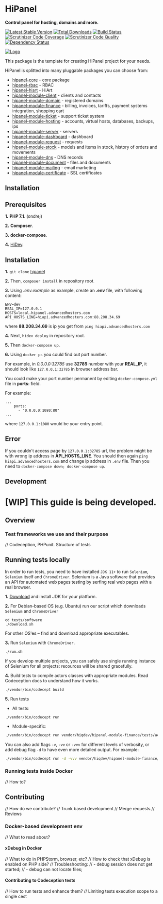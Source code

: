 # HiPanel

**Control panel for hosting, domains and more.**

[![Latest Stable Version](https://poser.pugx.org/hiqdev/hipanel/v/stable)](https://packagist.org/packages/hiqdev/hipanel)
[![Total Downloads](https://poser.pugx.org/hiqdev/hipanel/downloads)](https://packagist.org/packages/hiqdev/hipanel)
[![Build Status](https://img.shields.io/travis/hiqdev/hipanel.svg)](https://travis-ci.org/hiqdev/hipanel)
[![Scrutinizer Code Coverage](https://img.shields.io/scrutinizer/coverage/g/hiqdev/hipanel.svg)](https://scrutinizer-ci.com/g/hiqdev/hipanel/)
[![Scrutinizer Code Quality](https://img.shields.io/scrutinizer/g/hiqdev/hipanel.svg)](https://scrutinizer-ci.com/g/hiqdev/hipanel/)
[![Dependency Status](https://www.versioneye.com/php/hiqdev:hipanel/dev-master/badge.svg)](https://www.versioneye.com/php/hiqdev:hipanel/dev-master)

[![Logo](https://raw.githubusercontent.com/hiqdev/hipanel-core/master/docs/logo.png)](https://hipanel.com/)

This package is the template for creating HiPanel project for your needs.

HiPanel is splitted into many pluggable packages you can choose from:

- [hipanel-core](https://hiqdev.com/packages/hipanel-core) - core package
- [hipanel-rbac](https://hiqdev.com/packages/hipanel-rbac) - RBAC
- [hipanel-hiart](https://hiqdev.com/packages/hipanel-hiart) - HiArt
- [hipanel-module-client](https://hiqdev.com/packages/hipanel-module-client) - clients and contacts
- [hipanel-module-domain](https://hiqdev.com/packages/hipanel-module-domain) - registered domains
- [hipanel-module-finance](https://hiqdev.com/packages/hipanel-module-finance) - billing, invoices, tariffs, payment systems integration, shopping cart
- [hipanel-module-ticket](https://hiqdev.com/packages/hipanel-module-ticket) - support ticket system
- [hipanel-module-hosting](https://hiqdev.com/packages/hipanel-module-hosting) - accounts, virtual hosts, databases, backups, ips
- [hipanel-module-server](https://hiqdev.com/packages/hipanel-module-server) - servers
- [hipanel-module-dashboard](https://hiqdev.com/packages/hipanel-module-dashboard) - dashboard
- [hipanel-module-request](https://hiqdev.com/packages/hipanel-module-request) - requests
- [hipanel-module-stock](https://hiqdev.com/packages/hipanel-module-stock) - models and items in stock, history of orders and movements
- [hipanel-module-dns](https://hiqdev.com/packages/hipanel-module-dns) - DNS records
- [hipanel-module-document](https://hiqdev.com/packages/hipanel-module-document) - files and documents
- [hipanel-module-mailing](https://hiqdev.com/packages/hipanel-module-mailing) - email marketing
- [hipanel-module-certificate](https://hiqdev.com/packages/hipanel-module-certificate) - SSL certificates

## Installation

## Prerequisites

__1.__ __PHP 7.1__. (ondrej)

__2.__ __Composer__.

__3.__ __docker-compose__.

__4.__ [HiDev](https://github.com/hiqdev/hidev).

## Installation

__1.__ `git clone` [hipanel](https://git.hiqdev.com/advancedhosters/hipanel.advancedhosters.com)

__2.__ Then, `composer install` in repository root.

__3.__ Using _.env.example_ as example, create an __.env__ file, with following content:

```
ENV=dev
REAL_IP=127.0.0.1
HOSTS=local.hipanel.advancedhosters.com
API_HOSTS_LINE=hiapi.advancedhosters.com:88.208.34.69

```
where __88.208.34.69__ is ip you get from `ping hiapi.advancedhosters.com`

__4.__ Next, `hidev deploy` in repository root.

__5.__ Then `docker-compose up`.

__6.__ Using `docker ps` you could find out port number.

For example, in _0.0.0.0:32785_ use __32785__ number with your __REAL_IP__, it should look like `127.0.0.1:32785` in browser address bar.

You could make your port number permanent by editing `docker-compose.yml` file in __ports:__ field.

For example:

```
...
    ports:
      - "0.0.0.0:1080:80"
...
```

where `127.0.0.1:1080` would be your entry point.

## Error

If you couldn't access page by `127.0.0.1:32785` url, the problem might be with wrong ip address in __API_HOSTS_LINE__. You should then again `ping hiapi.advancedhosters.com` and change ip address in `.env` file. Then you need to `docker-compose down; docker-compose up`.

## Development

# [WIP] This guide is being developed.



## Overview

### Test frameworks we use and their purpose

// Codeception, PHPunit. Structure of tests

## Running tests locally

In order to run tests, you need to have installed `JDK 11+` to run `Selenium`, `Selenium` itself and `ChromeDriver`. Selenium is a Java software that provides an API for automated web pages testing by serfing real web pages with a real browser.

__1.__ [Download](https://www.oracle.com/technetwork/java/javase/downloads/jdk11-downloads-5066655.html) and install JDK for your platform.

__2.__ For Debian-based OS (e.g. Ubuntu) run our script which downloads `Selenium` and `ChromeDriver`
```
cd tests/software
./download.sh
```

For other OS'es – find and download appropriate executables.

__3.__ Run `Selenium` with `ChromeDriver`.

```bash
./run.sh
```

If you develop multiple projects, you can safely use single running instance of Selenium for all projects: recources will be shared gracefully.

__4.__ Build tests to compile actors classes with appropriate modules. Read Codeception docs to understand how it works.
```bash
./vendor/bin/codecept build    
```
__5.__ Run tests

- All tests:
```bash
./vendor/bin/codecept run
```

- Module-specific:
```bash
./vendor/bin/codecept run vendor/hiqdev/hipanel-module-finance/tests/acceptance
```

You can also add flags `-v`, `-vv` or `-vvv` for different levels of verbosity, or add debug flag `-d` to have even more detailed output. For example:
```bash
./vendor/bin/codecept run -d -vvv vendor/hiqdev/hipanel-module-finance/tests/acceptance
```


### Running tests inside Docker

// How to?


## Contributing

// How do we contribute?
// Trunk based development
// Merge requests
// Reviews

### Docker-based development env

// What to read about?

#### xDebug in Docker

// What to do in PHPStorm, browser, etc?
// How to check that xDebug is enabled on PHP side?
// Troubleshooting:
// - debug session does not get started;
// - debug can not locate files;

#### Contributing to Codeception tests

// How to run tests and enhance them?
// Limiting tests execution scope to a single cest
